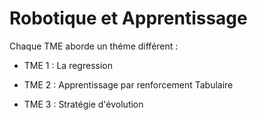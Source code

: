 # Robotique et Apprentissage 

Chaque TME aborde un théme différent : 

- TME 1 : La regression 

- TME 2 : Apprentissage par renforcement Tabulaire

- TME 3 : Stratégie d'évolution
